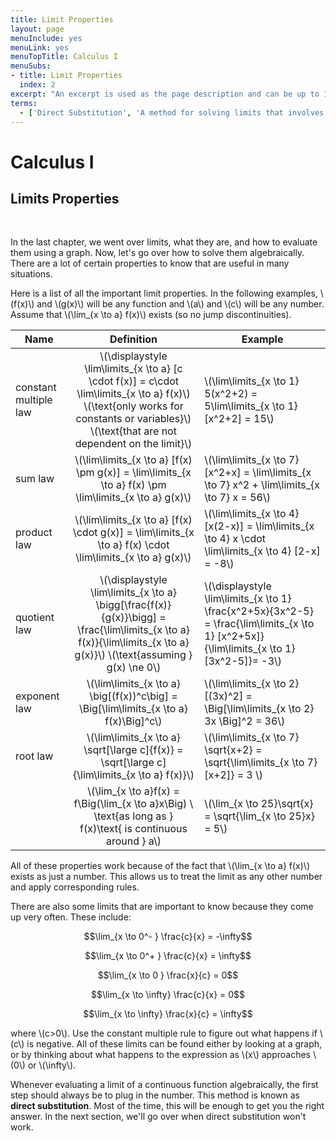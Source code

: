 ```yaml
---
title: Limit Properties
layout: page
menuInclude: yes
menuLink: yes
menuTopTitle: Calculus I
menuSubs:
- title: Limit Properties
  index: 2
excerpt: "An excerpt is used as the page description and can be up to 160 characters long..."
terms:
  - ['Direct Substitution', 'A method for solving limits that involves plugging in the limiting value for the variable and solving. This method always works, except in certain specific scenarios.']
---
```



<h1>Calculus I</h1>

<h2>Limits Properties</h2><br>


In the last chapter, we went over limits, what they are, and how to evaluate them using a graph. Now, let's go over how to solve them algebraically. There are a lot of certain properties to know that are useful in many situations.

Here is a list of all the important limit properties. In the following examples, \\(f(x)\\) and \\(g(x)\\) will be any function and \\(a\\) and \\(c\\) will be any number. Assume that \\(\lim_{x \to a} f(x)\\) exists (so no jump discontinuities).

|Name|Definition|Example|
|--- |:-: |--- |
|constant multiple law|\\(\displaystyle \lim\limits_{x \to a} [c \cdot f(x)] = c\cdot \lim\limits_{x \to a} f(x)\\) <br> \\(\text{only works for constants or variables}\\) <br> \\(\text{that are not dependent on the limit}\\)|\\(\lim\limits_{x \to 1} 5(x^2+2) = 5\lim\limits_{x \to 1} [x^2+2] = 15\\)|
|sum law|\\(\lim\limits_{x \to a} [f(x) \pm g(x)] = \lim\limits_{x \to a} f(x) \pm \lim\limits_{x \to a} g(x)\\)|\\(\lim\limits_{x \to 7} [x^2+x] = \lim\limits_{x \to 7} x^2 + \lim\limits_{x \to 7} x = 56\\)|
|product law|\\(\lim\limits_{x \to a} [f(x) \cdot g(x)] = \lim\limits_{x \to a} f(x) \cdot \lim\limits_{x \to a} g(x)\\)|\\(\lim\limits_{x \to 4} [x(2-x)] = \lim\limits_{x \to 4} x \cdot \lim\limits_{x \to 4} [2-x] = -8\\)|
|quotient law|\\(\displaystyle \lim\limits_{x \to a} \bigg[\frac{f(x)}{g(x)}\bigg] = \frac{\lim\limits_{x \to a} f(x)}{\lim\limits_{x \to a} g(x)}\\) \\(\text{assuming } g(x) \ne 0\\)|\\(\displaystyle \lim\limits_{x \to 1} \frac{x^2+5x}{3x^2-5} = \frac{\lim\limits_{x \to 1} [x^2+5x]}{\lim\limits_{x \to 1} [3x^2-5]}= -3\\)|
|exponent law|\\(\lim\limits_{x \to a} \big[(f(x))^c\big] = \Big[\lim\limits_{x \to a} f(x)\Big]^c\\)|\\(\lim\limits_{x \to 2} [(3x)^2] = \Big[\lim\limits_{x \to 2} 3x \Big]^2 = 36\\)|
|root law|\\(\lim\limits_{x \to a} \sqrt[\large c]{f(x)} = \sqrt[\large c]{\lim\limits_{x \to a} f(x)}\\)|\\(\lim\limits_{x \to 7} \sqrt{x+2} = \sqrt{\lim\limits_{x \to 7} [x+2]} = 3 \\)|
||\\(\lim_{x \to a}f(x) = f\Big(\lim_{x \to a}x\Big) \\ \text{as long as } f(x)\text{ is continuous around } a\\)|\\(\lim_{x \to 25}\sqrt{x} = \sqrt{\lim_{x \to 25}x} = 5\\)|


All of these properties work because of the fact that \\(\lim_{x \to a} f(x)\\) exists as just a number. This allows us to treat the limit as any other number and apply corresponding rules.

There are also some limits that are important to know because they come up very often. These include:

$$\lim_{x \to 0^- } \frac{c}{x} = -\infty$$

$$\lim_{x \to 0^+ } \frac{c}{x} = \infty$$

$$\lim_{x \to 0 } \frac{x}{c} = 0$$

$$\lim_{x \to \infty} \frac{c}{x} = 0$$

$$\lim_{x \to \infty} \frac{x}{c} = \infty$$

where \\(c>0\\). Use the constant multiple rule to figure out what happens if \\(c\\) is negative. All of these limits can be found either by looking at a graph, or by thinking about what happens to the expression as \\(x\\) approaches \\(0\\) or \\(\infty\\).

Whenever evaluating a limit of a continuous function algebraically, the first step should always be to plug in the number. This method is known as <b>direct substitution</b>. Most of the time, this will be enough to get you the right answer. In the next section, we'll go over when direct substitution won't work.
